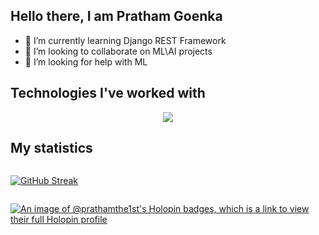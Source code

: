 <!--
**prathamthe1st/prathamthe1st** is a ✨ _special_ ✨ repository because its `README.md` (this file) appears on your GitHub profile.

Here are some ideas to get you started:

- 🔭 I’m currently working on ...
- 🌱 I’m currently learning ...
- 👯 I’m looking to collaborate on ...
- 🤔 I’m looking for help with ...
- 💬 Ask me about ...
- 📫 How to reach me: ...
- 😄 Pronouns: ...
- ⚡ Fun fact: ...
-->

## Hello there, I am Pratham Goenka

- 🌱 I’m currently learning Django REST Framework
- 👯 I’m looking to collaborate on ML\AI projects
- 🤔 I’m looking for help with ML

## Technologies I've worked with

<p align="center">
  <a href="https://skillicons.dev">
    <img src="https://skillicons.dev/icons?i=c,cpp,py,html,css,bootstrap,js,react,vite,django,postman,postgres,mysql,mongodb,figma,vscode,git,bash,vercel,netlify,aws,gcp,linux,github" />
  </a>
</p>

## My statistics

<div align="center" style="display:flex;flex-direction:row">

[![GitHub Streak](https://github-readme-streak-stats.herokuapp.com/?user=prathamthe1st&theme=react)](https://git.io/streak-stats)

</div>


[![An image of @prathamthe1st's Holopin badges, which is a link to view their full Holopin profile](https://holopin.me/prathamthe1st)](https://holopin.io/@prathamthe1st)
